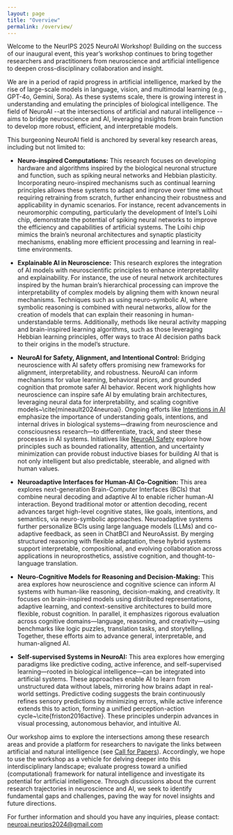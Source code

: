 ```yaml
---
layout: page
title: "Overview"
permalink: /overview/
---
```


<!-- # Overview -->

Welcome to the NeurIPS 2025 NeuroAI Workshop! Building on the success of our inaugural event, this year’s workshop continues to bring together researchers and practitioners from neuroscience and artificial intelligence to deepen cross-disciplinary collaboration and insight.

We are in a period of rapid progress in artificial intelligence, marked by the rise of large-scale models in language, vision, and multimodal learning (e.g., GPT-4o, Gemini, Sora). As these systems scale, there is growing interest in understanding and emulating the principles of biological intelligence. The field of NeuroAI --at the intersections of artificial and natural intelligence -- aims to bridge neuroscience and AI, leveraging insights from brain function to develop more robust, efficient, and interpretable models.

This burgeoning NeuroAI field is anchored by several key research areas, including but not limited to:


- **Neuro-inspired Computations:** This research focuses on developing hardware and algorithms inspired by the biological neuronal structure and function, such as spiking neural networks and Hebbian plasticity. Incorporating neuro-inspired mechanisms such as continual learning principles allows these systems to adapt and improve over time without requiring retraining from scratch, further enhancing their robustness and applicability in dynamic scenarios. For instance, recent advancements in neuromorphic computing, particularly the development of Intel’s Loihi chip, demonstrate the potential of spiking neural networks to improve the efficiency and capabilities of artificial systems. The Loihi chip mimics the brain’s neuronal architectures and synaptic plasticity mechanisms, enabling more efficient processing and learning in real-time environments.

- **Explainable AI in Neuroscience:** This research explores the integration of AI models with neuroscientific principles to enhance interpretability and explainability. For instance, the use of neural network architectures inspired by the human brain’s hierarchical processing can improve the interpretability of complex models by aligning them with known neural mechanisms. Techniques such as using neuro-symbolic AI, where symbolic reasoning is combined with neural networks, allow for the creation of models that can explain their reasoning in human-understandable terms. Additionally, methods like neural activity mapping and brain-inspired learning algorithms, such as those leveraging Hebbian learning principles, offer ways to trace AI decision paths back to their origins in the model’s structure.

- **NeuroAI for Safety, Alignment, and Intentional Control:** Bridging neuroscience with AI safety offers promising new frameworks for alignment, interpretability, and robustness. NeuroAI can inform mechanisms for value learning, behavioral priors, and grounded cognition that promote safer AI behavior. Recent work highlights how neuroscience can inspire safe AI by emulating brain architectures, leveraging neural data for interpretability, and scaling cognitive models~\cite{mineault2024neuroai}. Ongoing efforts like [Intentions in AI](https://ai-intentions.org/events/june-2025-workshop/) emphasize the importance of understanding goals, intentions, and internal drives in biological systems—drawing from neuroscience and consciousness research—to differentiate, track, and steer these processes in AI systems. Initiatives like [NeuroAI Safety](https://neuroaisafety.com/) explore how principles such as bounded rationality, attention, and uncertainty minimization can provide robust inductive biases for building AI that is not only intelligent but also predictable, steerable, and aligned with human values.

- **Neuroadaptive Interfaces for Human-AI Co-Cognition:** This area explores next-generation Brain-Computer Interfaces (BCIs) that combine neural decoding and adaptive AI to enable richer human-AI interaction. Beyond traditional motor or attention decoding, recent advances target high-level cognitive states, like goals, intentions, and semantics, via neuro-symbolic approaches. Neuroadaptive systems further personalize BCIs using large language models (LLMs) and co-adaptive feedback, as seen in ChatBCI and NeuroAssist. By merging structured reasoning with flexible adaptation, these hybrid systems support interpretable, compositional, and evolving collaboration across applications in neuroprosthetics, assistive cognition, and thought-to-language translation. 
    

- **Neuro-Cognitive Models for Reasoning and Decision-Making:** This area explores how neuroscience and cognitive science can inform AI systems with human-like reasoning, decision-making, and creativity. It focuses on brain-inspired models using distributed representations, adaptive learning, and context-sensitive architectures to build more flexible, robust cognition. In parallel, it emphasizes rigorous evaluation across cognitive domains—language, reasoning, and creativity—using benchmarks like logic puzzles, translation tasks, and storytelling. Together, these efforts aim to advance general, interpretable, and human-aligned AI.

- **Self-supervised Systems in NeuroAI:** This area explores how emerging paradigms like predictive coding, active inference, and self-supervised learning—rooted in biological intelligence—can be integrated into artificial systems. These approaches enable AI to learn from unstructured data without labels, mirroring how brains adapt in real-world settings. Predictive coding suggests the brain continuously refines sensory predictions by minimizing errors, while active inference extends this to action, forming a unified perception-action cycle~\cite{friston2016active}. These principles underpin advances in visual processing, autonomous behavior, and intuitive AI.
    

    

Our workshop aims to explore the intersections among these research areas and provide a platform for researchers to navigate the links between artificial and natural intelligence (see [Call for Papers](https://neuroai-workshop.github.io/call-for-papers/)). Accordingly, we hope to use the workshop as a vehicle for delving deeper into this interdisciplinary landscape; evaluate progress toward a unified (computational) framework for natural intelligence and investigate its potential for artificial intelligence. Through discussions about the current research trajectories in neuroscience and AI, we seek to identify fundamental gaps and challenges, paving the way for novel insights and future directions.


For further information and should you have any inquiries, please contact: [neuroai.neurips2024@gmail.com](mailto:neuroai.neurips2024@gmail.com)



